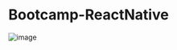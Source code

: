 # Bootcamp-ReactNative

![image](https://user-images.githubusercontent.com/21297341/65991804-5971bf00-e464-11e9-837a-e41ae2c53107.png)
